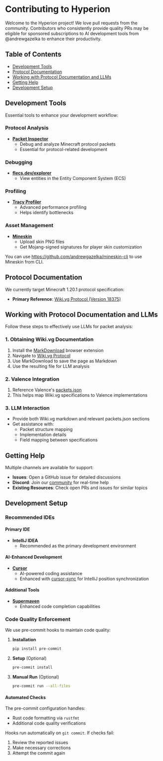 # Contributing to Hyperion

Welcome to the Hyperion project! We love pull requests from the community. Contributors who consistently provide quality PRs may be eligible for sponsored subscriptions to AI development tools from @andrewgazelka to enhance their productivity.

## Table of Contents
- [Development Tools](#development-tools)
- [Protocol Documentation](#protocol-documentation)
- [Working with Protocol Documentation and LLMs](#working-with-protocol-documentation-and-llms)
- [Getting Help](#getting-help)
- [Development Setup](#development-setup)

## Development Tools

Essential tools to enhance your development workflow:

### Protocol Analysis
- **[Packet Inspector](https://github.com/valence-rs/valence/tree/main/tools/packet_inspector)**
  - Debug and analyze Minecraft protocol packets
  - Essential for protocol-related development

### Debugging
- **[flecs.dev/explorer](https://flecs.dev/explorer)**
  - View entities in the Entity Component System (ECS)

### Profiling
- **[Tracy Profiler](https://github.com/wolfpld/tracy)**
  - Advanced performance profiling
  - Helps identify bottlenecks

### Asset Management
- **[Mineskin](https://mineskin.org/)**
  - Upload skin PNG files
  - Get Mojang-signed signatures for player skin customization
 
You can use https://github.com/andrewgazelka/mineskin-cli to use Mineskin from CLI.

## Protocol Documentation

We currently target Minecraft 1.20.1 protocol specification:

- **Primary Reference**: [Wiki.vg Protocol (Version 18375)](https://wiki.vg/index.php?title=Protocol&oldid=18375)

## Working with Protocol Documentation and LLMs

Follow these steps to effectively use LLMs for packet analysis:

### 1. Obtaining Wiki.vg Documentation
1. Install the [MarkDownload](https://chromewebstore.google.com/detail/markdownload-markdown-web/pcmpcfapbekmbjjkdalcgopdkipoggdi) browser extension
2. Navigate to [Wiki.vg Protocol](https://wiki.vg/index.php?title=Protocol&oldid=18375)
3. Use MarkDownload to save the page as Markdown
4. Use the resulting file for LLM analysis

### 2. Valence Integration
1. Reference Valence's [packets.json](https://github.com/valence-rs/valence/blob/8f3f84d557dacddd7faddb2ad724185ecee2e482/tools/packet_inspector/extracted/packets.json)
2. This helps map Wiki.vg specifications to Valence implementations

### 3. LLM Interaction
- Provide both Wiki.vg markdown and relevant packets.json sections
- Get assistance with:
  - Packet structure mapping
  - Implementation details
  - Field mapping between specifications

## Getting Help

Multiple channels are available for support:

- **Issues**: Open a GitHub issue for detailed discussions
- **Discord**: Join our [community](https://discord.gg/PBfDtj5Wb) for real-time help
- **Existing Resources**: Check open PRs and issues for similar topics

## Development Setup

### Recommended IDEs

#### Primary IDE
- **IntelliJ IDEA**
  - Recommended as the primary development environment

#### AI-Enhanced Development
- **[Cursor](https://cursor.com)**
  - AI-powered coding assistance
  - Enhanced with [cursor-sync](https://github.com/andrewgazelka/cursor-sync) for IntelliJ position synchronization

#### Additional Tools
- **[Supermaven](https://www.supermaven.com)**
  - Enhanced code completion capabilities

### Code Quality Enforcement

We use pre-commit hooks to maintain code quality:

1. **Installation**
   ```bash
   pip install pre-commit
   ```

2. **Setup** (Optional)
   ```bash
   pre-commit install
   ```

3. **Manual Run** (Optional)
   ```bash
   pre-commit run --all-files
   ```

#### Automated Checks
The pre-commit configuration handles:
- Rust code formatting via `rustfmt`
- Additional code quality verifications

Hooks run automatically on `git commit`. If checks fail:
1. Review the reported issues
2. Make necessary corrections
3. Attempt the commit again
